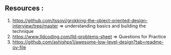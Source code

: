 

## Resources : 

1. https://github.com/tssovi/grokking-the-object-oriented-design-interview/tree/master => understanding basics and building the technique
2. https://www.lldcoding.com/lld-problems-sheet => Questions for Practice
3. https://github.com/ashishps1/awesome-low-level-design?tab=readme-ov-file